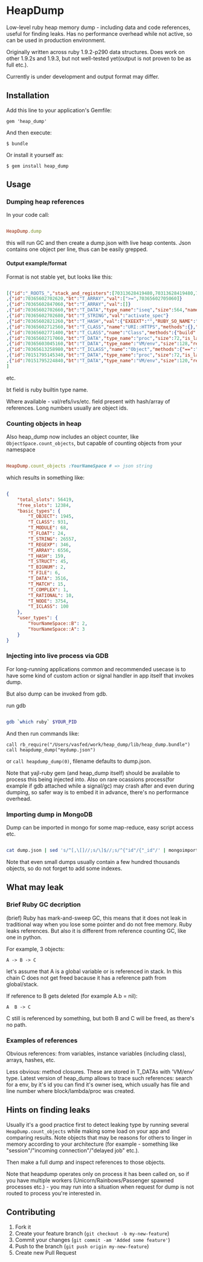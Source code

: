 # HeapDump

Low-level ruby heap memory dump - including data and code references, useful for finding leaks.
Has no performance overhead while not active, so can be used in production environment.

Originally written across ruby 1.9.2-p290 data structures.
Does work on other 1.9.2s and 1.9.3, but not well-tested yet(output is not proven to be as full etc.).

Currently is under development and output format may differ.

## Installation

Add this line to your application's Gemfile:

    gem 'heap_dump'

And then execute:

    $ bundle

Or install it yourself as:

    $ gem install heap_dump

## Usage

### Dumping heap references
In your code call:

```ruby

HeapDump.dump
```

this will run GC and then create a dump.json with live heap contents.
Json contains one object per line, thus can be easily grepped.

#### Output example/format

Format is not stable yet, but looks like this:

```json

[{"id":"_ROOTS_","stack_and_registers":[70313628419480,70313628419480,70313628419480,"trace",70313627751860],"classes":[70313627319820,70313628530860]}
,{"id":70365602702620,"bt":"T_ARRAY","val":[">=",70365602705060]}
,{"id":70365602847060,"bt":"T_ARRAY","val":[]}
,{"id":70365602702660,"bt":"T_DATA","type_name":"iseq","size":564,"name":"activate_spec","filename":"/Users/vasfed/.rvm/rubies/ruby-1.9.2-p290/lib/ruby/site_ruby/1.9.1/rubygems.rb","line":485,"type":"method","refs_array_id":70365602847060,"coverage":null,"klass":70365602821240,"cref_stack":70365602848300,"defined_method_id":12672}
,{"id":70365602702680,"bt":"T_STRING","val":"activate_spec"}
,{"id":70365602821260,"bt":"T_HASH","val":{"EXEEXT":"","RUBY_SO_NAME":"ruby.1.9.1","arch":"x86_64-darwin11.2.0","bindir":70365603049640,"libdir":70365603050600,"ruby_install_name":"ruby","ruby_version":"1.9.1","rubylibprefix":70365603112080,"sitedir":70365603112440,"sitelibdir":70365603048920,"datadir":70365603049880,"vendordir":70365603112500,"vendorlibdir":70365603048800}}
,{"id":70365602712560,"bt":"T_CLASS","name":"URI::HTTPS","methods":{},"ivs":{"__classpath__":"URI::HTTPS","DEFAULT_PORT":443},"super":70365602771440}
,{"id":70365602771400,"bt":"T_CLASS","name":"Class","methods":{"build":70365602782860},"ivs":{"__attached__":70365602771440},"super":70365611597900}
,{"id":70365602717060,"bt":"T_DATA","type_name":"proc","size":72,"is_lambda":0,"blockprocval":null,"envval":70365602712440,"iseq":{"id":70365600821896,"name":"block in <class:FileList>","filename":"/Users/vasfed/.rvm/gems/ruby-1.9.2-p290/gems/rake-0.9.2.2/lib/rake/file_list.rb","line":743,"type":"block","refs_array_id":70365611724600,"coverage":null,"klass":null,"cref_stack":70365611799480,"defined_method_id":0}}
,{"id":70365603045160,"bt":"T_DATA","type_name":"VM/env","size":128,"refs":[]}
,{"id":70365613258980,"bt":"T_ICLASS","name":"Object","methods":{"==":"(CFUNC)",">":"(CFUNC)",">=":"(CFUNC)","<":"(CFUNC)","<=":"(CFUNC)","between?":"(CFUNC)"},"ivs":{"__classid__":"Comparable"},"super":70365613259120}
,{"id":70151795145340,"bt":"T_DATA","type_name":"proc","size":72,"is_lambda":0,"blockprocval":null,"envval":70151795224840,"iseq":{"id":70151828020360,"name":"block in subscribe","filename":"/Users/vasfed/acceptor.rb","line":91,"type":"block","refs_array_id":70151796420080,"coverage":null,"klass":null,"cref_stack":70151796421080,"defined_method_id":0}}
,{"id":70151795224840,"bt":"T_DATA","type_name":"VM/env","size":120,"refs":[70151806738200,70151796176180,"string1",null,0,70151795224840,null]}
]
```
etc.

bt field is ruby builtin type name.

Where available - val/refs/ivs/etc. field present with hash/array of references.
Long numbers usually are object ids.

### Counting objects in heap

Also heap_dump now includes an object counter, like `ObjectSpace.count_objects`, but capable of counting objects from your namespace

```ruby

HeapDump.count_objects :YourNameSpace # => json string
```

which results in something like:

```json

{
    "total_slots": 56419,
    "free_slots": 12384,
    "basic_types": {
        "T_OBJECT": 1945,
        "T_CLASS": 931,
        "T_MODULE": 68,
        "T_FLOAT": 24,
        "T_STRING": 26557,
        "T_REGEXP": 346,
        "T_ARRAY": 6556,
        "T_HASH": 159,
        "T_STRUCT": 45,
        "T_BIGNUM": 2,
        "T_FILE": 6,
        "T_DATA": 3516,
        "T_MATCH": 15,
        "T_COMPLEX": 1,
        "T_RATIONAL": 10,
        "T_NODE": 3754,
        "T_ICLASS": 100
    },
    "user_types": {
        "YourNameSpace::B": 2,
        "YourNameSpace::A": 3
    }
}
```


### Injecting into live process via GDB

For long-running applications common and recommended usecase is to have some kind of custom action or signal handler in app itself that invokes dump.

But also dump can be invoked from gdb.

run gdb

```bash

gdb `which ruby` $YOUR_PID
```

And then run commands like:

```
call rb_require("/Users/vasfed/work/heap_dump/lib/heap_dump.bundle")
call heapdump_dump("mydump.json")
```

or `call heapdump_dump(0)`, filename defaults to dump.json.

Note that yajl-ruby gem (and heap_dump itself) should be available to process this being injected into.
Also on rare ocassions process(for example if gdb attached while a signal/gc) may crash after and even during dumping, so safer way is to embed it in advance, there's no performance overhead.

### Importing dump in MongoDB

Dump can be imported in mongo for some map-reduce, easy script access etc.

```bash

cat dump.json | sed 's/^[,\[]//;s/\]$//;s/^{"id"/{"_id"/' | mongoimport -d database_name -c collection_name --drop --type json
```

Note that even small dumps usually contain a few hundred thousands objects, so do not forget to add some indexes.


## What may leak

### Brief Ruby GC decription
(brief) Ruby has mark-and-sweep GC, this means that it does not leak in traditional way when you lose some pointer and do not free memory.
Ruby leaks references. But also it is different from reference counting GC, like one in python.

For example, 3 objects:

```
A -> B -> C
```
let's assume that A is a global variable or is referenced in stack. In this chain C does not get freed bacause it has a reference path from global/stack.

If reference to B gets deleted (for example A.b = nil):

```
A  B -> C
```
C still is referenced by something, but both B and C will be freed, as there's no path.

### Examples of references

Obvious references: from variables, instance variables (including class), arrays, hashes, etc.

Less obvious: method closures. These are stored in T_DATAs with 'VM/env' type.
Latest version of heap_dump allows to trace such references: search for a env, by it's id you can find it's owner iseq, which usually has file and line number where block/lambda/proc was created.

## Hints on finding leaks

Usually it's a good practice first to detect leaking type by running several `HeapDump.count_objects` while making some load on your app and comparing results. Note objects that may be reasons for others to linger in memory according to your architecture (for example - something like "session"/"incoming connection"/"delayed job" etc.).

Then make a full dump and inspect references to those objects.

Note that heapdump operates only on process it has been called on, so if you have multiple workers (Unicorn/Rainbows/Passenger spawned processes etc.) - you may run into a situation when request for dump is not routed to process you're interested in.

## Contributing

1. Fork it
2. Create your feature branch (`git checkout -b my-new-feature`)
3. Commit your changes (`git commit -am 'Added some feature'`)
4. Push to the branch (`git push origin my-new-feature`)
5. Create new Pull Request
